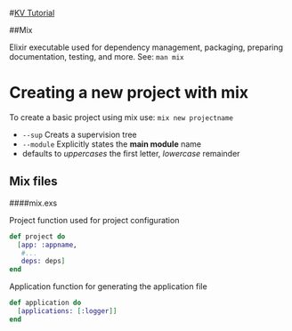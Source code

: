 #[KV Tutorial](http://elixir-lang.org/getting-started/mix-otp/introduction-to-mix.html)

##Mix

Elixir executable used for dependency management, packaging, preparing
documentation, testing, and more. See: `man mix`

Creating a new project with mix
===============================
To create a basic project using mix use:
`mix new projectname`
 - `--sup`    Creats a supervision tree
 - `--module` Explicitly states the **main module** name
  -  defaults to _uppercases_ the first letter, _lowercase_ remainder

Mix files
---------
####mix.exs

Project function used for project configuration
```elixir
def project do
  [app: :appname,
   #...
   deps: deps]
end
```

Application function for generating the application file
```elixir
def application do
  [applications: [:logger]]
end
```

